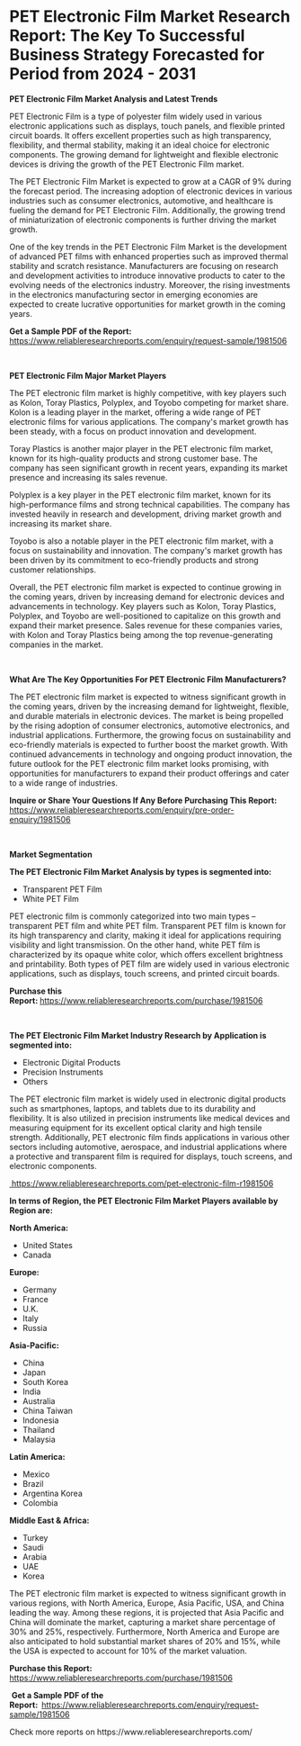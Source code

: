 <p><h1>PET Electronic Film Market Research Report: The Key To Successful Business Strategy Forecasted for Period from 2024 - 2031</h1></p><p><strong>PET Electronic Film Market Analysis and Latest Trends</strong></p>
<p><p>PET Electronic Film is a type of polyester film widely used in various electronic applications such as displays, touch panels, and flexible printed circuit boards. It offers excellent properties such as high transparency, flexibility, and thermal stability, making it an ideal choice for electronic components. The growing demand for lightweight and flexible electronic devices is driving the growth of the PET Electronic Film market.</p><p>The PET Electronic Film Market is expected to grow at a CAGR of 9% during the forecast period. The increasing adoption of electronic devices in various industries such as consumer electronics, automotive, and healthcare is fueling the demand for PET Electronic Film. Additionally, the growing trend of miniaturization of electronic components is further driving the market growth.</p><p>One of the key trends in the PET Electronic Film Market is the development of advanced PET films with enhanced properties such as improved thermal stability and scratch resistance. Manufacturers are focusing on research and development activities to introduce innovative products to cater to the evolving needs of the electronics industry. Moreover, the rising investments in the electronics manufacturing sector in emerging economies are expected to create lucrative opportunities for market growth in the coming years.</p></p>
<p><strong>Get a Sample PDF of the Report:&nbsp;</strong> <a href="https://www.reliableresearchreports.com/enquiry/request-sample/1981506">https://www.reliableresearchreports.com/enquiry/request-sample/1981506</a></p>
<p>&nbsp;</p>
<p><strong>PET Electronic Film Major Market Players</strong></p>
<p><p>The PET electronic film market is highly competitive, with key players such as Kolon, Toray Plastics, Polyplex, and Toyobo competing for market share. Kolon is a leading player in the market, offering a wide range of PET electronic films for various applications. The company's market growth has been steady, with a focus on product innovation and development.</p><p>Toray Plastics is another major player in the PET electronic film market, known for its high-quality products and strong customer base. The company has seen significant growth in recent years, expanding its market presence and increasing its sales revenue.</p><p>Polyplex is a key player in the PET electronic film market, known for its high-performance films and strong technical capabilities. The company has invested heavily in research and development, driving market growth and increasing its market share.</p><p>Toyobo is also a notable player in the PET electronic film market, with a focus on sustainability and innovation. The company's market growth has been driven by its commitment to eco-friendly products and strong customer relationships.</p><p>Overall, the PET electronic film market is expected to continue growing in the coming years, driven by increasing demand for electronic devices and advancements in technology. Key players such as Kolon, Toray Plastics, Polyplex, and Toyobo are well-positioned to capitalize on this growth and expand their market presence. Sales revenue for these companies varies, with Kolon and Toray Plastics being among the top revenue-generating companies in the market.</p></p>
<p>&nbsp;</p>
<p><strong>What Are The Key Opportunities For PET Electronic Film Manufacturers?</strong></p>
<p><p>The PET electronic film market is expected to witness significant growth in the coming years, driven by the increasing demand for lightweight, flexible, and durable materials in electronic devices. The market is being propelled by the rising adoption of consumer electronics, automotive electronics, and industrial applications. Furthermore, the growing focus on sustainability and eco-friendly materials is expected to further boost the market growth. With continued advancements in technology and ongoing product innovation, the future outlook for the PET electronic film market looks promising, with opportunities for manufacturers to expand their product offerings and cater to a wide range of industries.</p></p>
<p><strong>Inquire or Share Your Questions If Any Before Purchasing This Report:</strong> <a href="https://www.reliableresearchreports.com/enquiry/pre-order-enquiry/1981506">https://www.reliableresearchreports.com/enquiry/pre-order-enquiry/1981506</a></p>
<p>&nbsp;</p>
<p><strong>Market Segmentation</strong></p>
<p><strong>The PET Electronic Film Market Analysis by types is segmented into:</strong></p>
<p><ul><li>Transparent PET Film</li><li>White PET Film</li></ul></p>
<p><p>PET electronic film is commonly categorized into two main types – transparent PET film and white PET film. Transparent PET film is known for its high transparency and clarity, making it ideal for applications requiring visibility and light transmission. On the other hand, white PET film is characterized by its opaque white color, which offers excellent brightness and printability. Both types of PET film are widely used in various electronic applications, such as displays, touch screens, and printed circuit boards.</p></p>
<p><strong>Purchase this Report:&nbsp;</strong><a href="https://www.reliableresearchreports.com/purchase/1981506">https://www.reliableresearchreports.com/purchase/1981506</a></p>
<p>&nbsp;</p>
<p><strong>The PET Electronic Film Market Industry Research by Application is segmented into:</strong></p>
<p><ul><li>Electronic Digital Products</li><li>Precision Instruments</li><li>Others</li></ul></p>
<p><p>The PET electronic film market is widely used in electronic digital products such as smartphones, laptops, and tablets due to its durability and flexibility. It is also utilized in precision instruments like medical devices and measuring equipment for its excellent optical clarity and high tensile strength. Additionally, PET electronic film finds applications in various other sectors including automotive, aerospace, and industrial applications where a protective and transparent film is required for displays, touch screens, and electronic components.</p></p>
<p><a href="https://www.reliableresearchreports.com/pet-electronic-film-r1981506">&nbsp;https://www.reliableresearchreports.com/pet-electronic-film-r1981506</a></p>
<p><strong>In terms of Region, the PET Electronic Film Market Players available by Region are:</strong></p>
<p>
    <p> <strong> North America: </strong>
        <ul>
            <li>United States</li>
            <li>Canada</li>
        </ul>
        </p> 
    <p> <strong> Europe: </strong>
        <ul>
            <li>Germany</li>
            <li>France</li>
            <li>U.K.</li>
            <li>Italy</li>
            <li>Russia</li>
        </ul>
        </p> 
    <p> <strong> Asia-Pacific: </strong>
        <ul>
            <li>China</li>
            <li>Japan</li>
            <li>South Korea</li>
            <li>India</li>
            <li>Australia</li>
            <li>China Taiwan</li>
            <li>Indonesia</li>
            <li>Thailand</li>
            <li>Malaysia</li>
        </ul>
        </p> 
    <p> <strong> Latin America: </strong>
        <ul>
            <li>Mexico</li>
            <li>Brazil</li>
            <li>Argentina Korea</li>
            <li>Colombia</li>
        </ul>
        </p> 
    <p> <strong> Middle East & Africa: </strong>
        <ul>
            <li>Turkey</li>
            <li>Saudi</li>
            <li>Arabia</li>
            <li>UAE</li>
            <li>Korea</li>
        </ul>
    </p>
    </p>
<p><p>The PET electronic film market is expected to witness significant growth in various regions, with North America, Europe, Asia Pacific, USA, and China leading the way. Among these regions, it is projected that Asia Pacific and China will dominate the market, capturing a market share percentage of 30% and 25%, respectively. Furthermore, North America and Europe are also anticipated to hold substantial market shares of 20% and 15%, while the USA is expected to account for 10% of the market valuation.</p></p>
<p><strong>Purchase this Report: </strong><a href="https://www.reliableresearchreports.com/purchase/1981506">https://www.reliableresearchreports.com/purchase/1981506</a></p>
<p>&nbsp;<strong>Get a Sample PDF of the Report:&nbsp;&nbsp;</strong><a href="https://www.reliableresearchreports.com/enquiry/request-sample/1981506">https://www.reliableresearchreports.com/enquiry/request-sample/1981506</a></p>
<p><strong></strong></p>
<p>Check more reports on https://www.reliableresearchreports.com/</p>